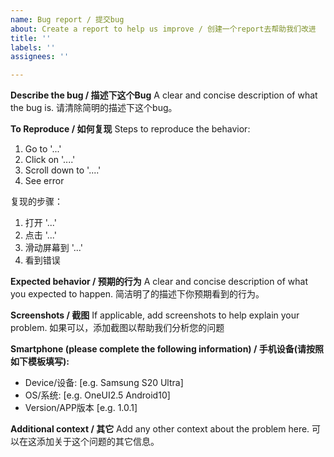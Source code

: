 ```yaml
---
name: Bug report / 提交bug
about: Create a report to help us improve / 创建一个report去帮助我们改进
title: ''
labels: ''
assignees: ''

---
```


**Describe the bug / 描述下这个Bug**
A clear and concise description of what the bug is.
请清除简明的描述下这个bug。

**To Reproduce / 如何复现**
Steps to reproduce the behavior:
1. Go to '...'
2. Click on '....'
3. Scroll down to '....'
4. See error

复现的步骤：
1. 打开 '...'
2. 点击 '...'
3. 滑动屏幕到 '...'
4. 看到错误

**Expected behavior / 预期的行为**
A clear and concise description of what you expected to happen.
简洁明了的描述下你预期看到的行为。

**Screenshots / 截图**
If applicable, add screenshots to help explain your problem.
如果可以，添加截图以帮助我们分析您的问题

**Smartphone (please complete the following information) / 手机设备(请按照如下模板填写):**
 - Device/设备: [e.g. Samsung S20 Ultra]
 - OS/系统: [e.g. OneUI2.5 Android10]
 - Version/APP版本 [e.g. 1.0.1]

**Additional context / 其它**
Add any other context about the problem here.
可以在这添加关于这个问题的其它信息。
